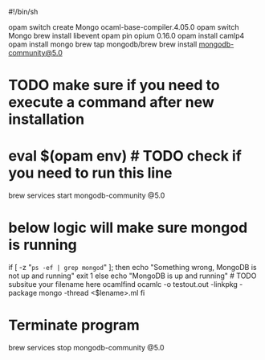 #!/bin/sh

opam switch create Mongo ocaml-base-compiler.4.05.0
opam switch Mongo
brew install libevent
opam pin opium 0.16.0
opam install camlp4
opam install mongo
brew tap mongodb/brew
brew install mongodb-community@5.0
# TODO make sure if you need to execute a command after new installation
# eval $(opam env)   # TODO check if you need to run this line
brew services start mongodb-community @5.0

# below logic will make sure mongod is running
if [ -z "`ps -ef | grep mongod`" ]; then
       echo "Something wrong, MongoDB is not up and running"
       exit 1
else
       echo "MongoDB is up and running"
       # TODO subsitue your filename here
       ocamlfind ocamlc -o testout.out -linkpkg -package mongo -thread <$lename>.ml
fi

# Terminate program
brew services stop mongodb-community @5.0

